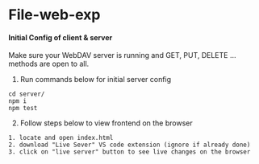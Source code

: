 # File-web-exp

#### Initial Config of client & server
Make sure your WebDAV server is running and GET, PUT, DELETE ... methods are open to all.

1. Run commands below for initial server config
```
cd server/
npm i
npm test
```
2. Follow steps below to view frontend on the browser
```
1. locate and open index.html
2. download "Live Sever" VS code extension (ignore if already done)
3. click on "live server" button to see live changes on the browser
```